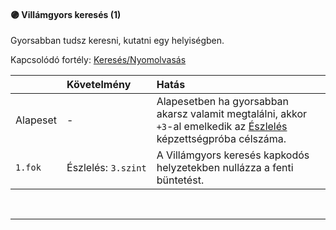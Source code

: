 #### 🟣 Villámgyors keresés (1)

Gyorsabban tudsz keresni, kutatni egy helyiségben.

Kapcsolódó fortély: [Keresés/Nyomolvasás](kereses_nyomolvasas.md)

|          | Követelmény              | Hatás                                                                                                                                             |
| :------- | :----------------------- | :------------------------------------------------------------------------------------------------------------------------------------------------ |
| Alapeset | -                        | Alapesetben ha gyorsabban akarsz valamit megtalálni, akkor `+3`-al emelkedik az [Észlelés](../kepzettsegek/eszleles.md) képzettségpróba célszáma. |
| `1.fok`  | Észlelés:&nbsp;`3.szint` | A Villámgyors keresés kapkodós helyzetekben nullázza a fenti büntetést.                                                                           |

<br />

---
